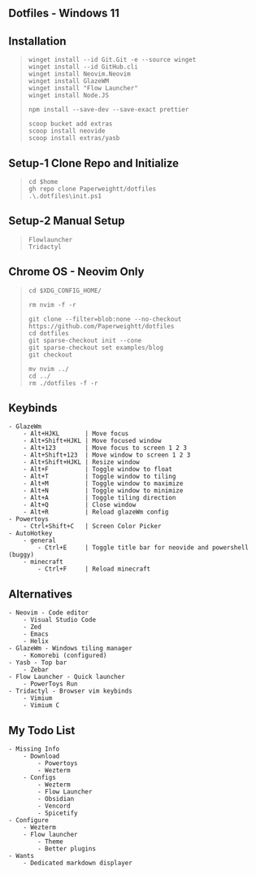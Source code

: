 ## Dotfiles - Windows 11

## Installation
>```
> winget install --id Git.Git -e --source winget
> winget install --id GitHub.cli
> winget install Neovim.Neovim
> winget install GlazeWM
> winget install "Flow Launcher"
> winget install Node.JS
> 
> npm install --save-dev --save-exact prettier
>  
> scoop bucket add extras
> scoop install neovide
> scoop install extras/yasb
>```

## Setup-1 Clone Repo and Initialize
>```
> cd $home
> gh repo clone Paperweightt/dotfiles
> .\.dotfiles\init.ps1
>```

## Setup-2 Manual Setup
>```
> Flowlauncher
> Tridactyl
>```

## Chrome OS - Neovim Only
>```
> cd $XDG_CONFIG_HOME/
>
> rm nvim -f -r
>
> git clone --filter=blob:none --no-checkout https://github.com/Paperweightt/dotfiles
> cd dotfiles
> git sparse-checkout init --cone
> git sparse-checkout set examples/blog
> git checkout
>
> mv nvim ../
> cd ../
> rm ./dotfiles -f -r
>```


## Keybinds
```
- GlazeWm
    - Alt+HJKL       | Move focus
    - Alt+Shift+HJKL | Move focused window
    - Alt+123        | Move focus to screen 1 2 3
    - Alt+Shift+123  | Move window to screen 1 2 3
    - Alt+Shift+HJKL | Resize window
    - Alt+F          | Toggle window to float
    - Alt+T          | Toggle window to tiling
    - Alt+M          | Toggle window to maximize
    - Alt+N          | Toggle window to minimize
    - Alt+A          | Toggle tiling direction
    - Alt+Q          | Close window
    - Alt+R          | Reload glazeWm config
- Powertoys
    - Ctrl+Shift+C   | Screen Color Picker
- AutoHotkey
    - general
        - Ctrl+E     | Toggle title bar for neovide and powershell (buggy)
    - minecraft
        - Ctrl+F     | Reload minecraft
```

## Alternatives
```
- Neovim - Code editor
    - Visual Studio Code
    - Zed
    - Emacs
    - Helix
- GlazeWm - Windows tiling manager
    - Komorebi (configured)
- Yasb - Top bar
    - Zebar
- Flow Launcher - Quick launcher
    - PowerToys Run
- Tridactyl - Browser vim keybinds
    - Vimium
    - Vimium C
```

## My Todo List
```
- Missing Info 
    - Download
        - Powertoys
        - Wezterm
    - Configs
        - Wezterm
        - Flow Launcher
        - Obsidian
        - Vencord
        - Spicetify
- Configure
    - Wezterm
    - Flow launcher
        - Theme
        - Better plugins
- Wants
    - Dedicated markdown displayer
```
